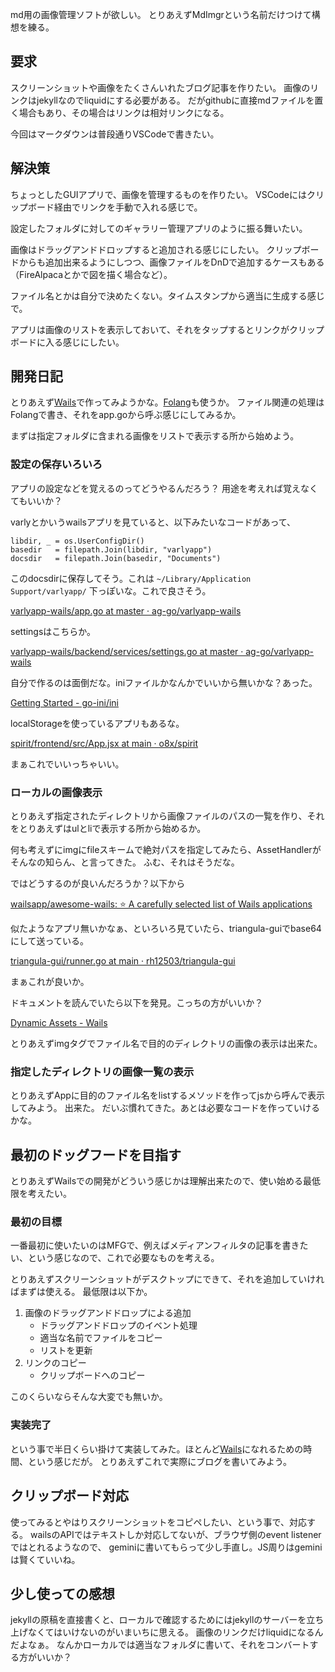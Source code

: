 md用の画像管理ソフトが欲しい。
とりあえずMdImgrという名前だけつけて構想を練る。

## 要求

スクリーンショットや画像をたくさんいれたブログ記事を作りたい。
画像のリンクはjekyllなのでliquidにする必要がある。
だがgithubに直接mdファイルを置く場合もあり、その場合はリンクは相対リンクになる。

今回はマークダウンは普段通りVSCodeで書きたい。

## 解決策

ちょっとしたGUIアプリで、画像を管理するものを作りたい。
VSCodeにはクリップボード経由でリンクを手動で入れる感じで。

設定したフォルダに対してのギャラリー管理アプリのように振る舞いたい。

画像はドラッグアンドドロップすると追加される感じにしたい。
クリップボードからも追加出来るようにしつつ、画像ファイルをDnDで追加するケースもある（FireAlpacaとかで図を描く場合など）。

ファイル名とかは自分で決めたくない。タイムスタンプから適当に生成する感じで。

アプリは画像のリストを表示しておいて、それをタップするとリンクがクリップボードに入る感じにしたい。

## 開発日記

とりあえず[Wails](Wails)で作ってみようかな。[Folang](Folang)も使うか。
ファイル関連の処理はFolangで書き、それをapp.goから呼ぶ感じにしてみるか。

まずは指定フォルダに含まれる画像をリストで表示する所から始めよう。

### 設定の保存いろいろ

アプリの設定などを覚えるのってどうやるんだろう？
用途を考えれば覚えなくてもいいか？

varlyとかいうwailsアプリを見ていると、以下みたいなコードがあって、

```golang
libdir, _ = os.UserConfigDir()
basedir   = filepath.Join(libdir, "varlyapp")
docsdir   = filepath.Join(basedir, "Documents")
```

このdocsdirに保存してそう。これは `~/Library/Application Support/varlyapp/` 下っぽいな。これで良さそう。

[varlyapp-wails/app.go at master · ag-go/varlyapp-wails](https://github.com/ag-go/varlyapp-wails/blob/master/app.go)

settingsはこちらか。

[varlyapp-wails/backend/services/settings.go at master · ag-go/varlyapp-wails](https://github.com/ag-go/varlyapp-wails/blob/master/backend/services/settings.go)

自分で作るのは面倒だな。iniファイルかなんかでいいから無いかな？あった。

[Getting Started - go-ini/ini](https://ini.unknwon.io/docs/intro/getting_started)

localStorageを使っているアプリもあるな。

[spirit/frontend/src/App.jsx at main · o8x/spirit](https://github.com/o8x/spirit/blob/main/frontend/src/App.jsx)

まぁこれでいいっちゃいい。

### ローカルの画像表示

とりあえず指定されたディレクトリから画像ファイルのパスの一覧を作り、それをとりあえずはulとliで表示する所から始めるか。

何も考えずにimgにfileスキームで絶対パスを指定してみたら、AssetHandlerがそんなの知らん、と言ってきた。
ふむ、それはそうだな。

ではどうするのが良いんだろうか？以下から

[wailsapp/awesome-wails: ⭐ A carefully selected list of Wails applications](https://github.com/wailsapp/awesome-wails?tab=readme-ov-file)

似たようなアプリ無いかなぁ、といろいろ見ていたら、triangula-guiでbase64にして送っている。

[triangula-gui/runner.go at main · rh12503/triangula-gui](https://github.com/rh12503/triangula-gui/blob/main/runner.go#L134)

まぁこれが良いか。

ドキュメントを読んでいたら以下を発見。こっちの方がいいか？

[Dynamic Assets - Wails](https://wails.io/docs/guides/dynamic-assets)

とりあえずimgタグでファイル名で目的のディレクトリの画像の表示は出来た。

### 指定したディレクトリの画像一覧の表示

とりあえずAppに目的のファイル名をlistするメソッドを作ってjsから呼んで表示してみよう。
出来た。
だいぶ慣れてきた。あとは必要なコードを作っていけるかな。

## 最初のドッグフードを目指す

とりあえずWailsでの開発がどういう感じかは理解出来たので、使い始める最低限を考えたい。

### 最初の目標

一番最初に使いたいのはMFGで、例えばメディアンフィルタの記事を書きたい、という感じなので、これで必要なものを考える。

とりあえずスクリーンショットがデスクトップにできて、それを追加していければまずは使える。
最低限は以下か。

1. 画像のドラッグアンドドロップによる追加
   - ドラッグアンドドロップのイベント処理
   - 適当な名前でファイルをコピー
   - リストを更新
2. リンクのコピー
   - クリップボードへのコピー

このくらいならそんな大変でも無いか。

### 実装完了

という事で半日くらい掛けて実装してみた。ほとんど[Wails](Wails)になれるための時間、という感じだが。
とりあえずこれで実際にブログを書いてみよう。


## クリップボード対応

使ってみるとやはりスクリーンショットをコピペしたい、という事で、対応する。
wailsのAPIではテキストしか対応してないが、ブラウザ側のevent listenerではとれるようなので、
geminiに書いてもらって少し手直し。JS周りはgeminiは賢くていいね。

## 少し使っての感想

jekyllの原稿を直接書くと、ローカルで確認するためにはjekyllのサーバーを立ち上げなくてはいけないのがいまいちに思える。
画像のリンクだけliquidになるんだよなぁ。
なんかローカルでは適当なフォルダに書いて、それをコンバートする方がいいか？